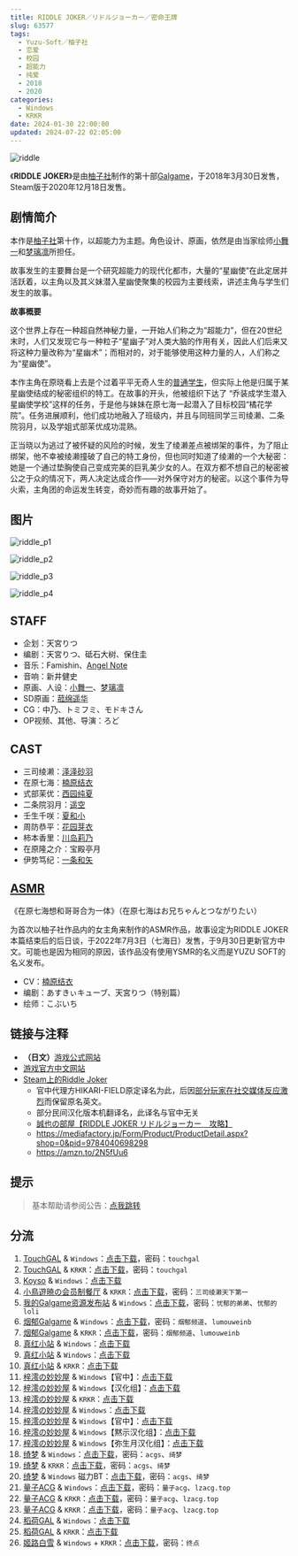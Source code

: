 ```yaml
---
title: RIDDLE JOKER／リドルジョーカー／密命王牌
slug: 63577
tags:
  - Yuzu-Soft／柚子社
  - 恋爱
  - 校园
  - 超能力
  - 纯爱
  - 2018
  - 2020
categories:
  - Windows
  - KRKR
date: 2024-01-30 22:00:00
updated: 2024-07-22 02:05:00
---
```


![riddle](https://r2.30hb.cn/vndb-img/riddle.webp)

《**RIDDLE JOKER**》是由[柚子社](https://zh.moegirl.org.cn/柚子社)制作的第十部[Galgame](https://zh.moegirl.org.cn/Galgame)，于2018年3月30日发售，Steam版于2020年12月18日发售。

<!--more-->

## 剧情简介

本作是[柚子社](https://zh.moegirl.org.cn/柚子社)第十作，以超能力为主题。角色设计、原画，依然是由当家绘师[小舞一](https://zh.moegirl.org.cn/小舞一)和[梦璃凛](https://zh.moegirl.org.cn/梦璃凛)所担任。

故事发生的主要舞台是一个研究超能力的现代化都市，大量的“星幽使”在此定居并活跃着，以主角以及其义妹潜入星幽使聚集的校园为主要线索，讲述主角与学生们发生的故事。

**故事概要**

这个世界上存在一种超自然神秘力量，一开始人们称之为“超能力”，但在20世纪末时，人们又发现它与一种粒子“星幽子”对人类大脑的作用有关，因此人们后来又将这种力量改称为“星幽术”；而相对的，对于能够使用这种力量的人，人们称之为“星幽使”。

本作主角在原晓看上去是个过着平平无奇人生的[普通学生](https://zh.moegirl.org.cn/日本普通高中生)，但实际上他是归属于某星幽使结成的秘密组织的特工。在故事的开头，他被组织下达了 “乔装成学生潜入星幽使学校”这样的任务，于是他与妹妹在原七海一起潜入了目标校园“橘花学院”。任务进展顺利，他们成功地融入了班级内，并且与同班同学三司绫濑、二条院羽月，以及学姐式部茉优成功混熟。

正当晓以为逃过了被怀疑的风险的时候，发生了绫濑差点被绑架的事件，为了阻止绑架，他不幸被绫濑撞破了自己的特工身份，但也同时知道了绫濑的一个大秘密：她是一个通过垫胸使自己变成完美的巨乳美少女的人。在双方都不想自己的秘密被公之于众的情况下，两人决定达成合作——对外保守对方的秘密。以这个事件为导火索，主角团的命运发生转变，奇妙而有趣的故事开始了。

## 图片

![riddle_p1](https://r2.30hb.cn/vndb-img/riddle_p1.webp)

![riddle_p2](https://r2.30hb.cn/vndb-img/riddle_p2.webp)

![riddle_p3](https://r2.30hb.cn/vndb-img/riddle_p3.webp)

![riddle_p4](https://r2.30hb.cn/vndb-img/riddle_p4.webp)

## STAFF

- 企划：天宮りつ
- 编剧：天宮りつ、砥石大树、保住圭
- 音乐：Famishin、[Angel Note](https://zh.moegirl.org.cn/index.php?title=Angel_Note&action=edit&redlink=1)
- 音响：新井健史
- 原画、人设：[小舞一](https://zh.moegirl.org.cn/小舞一)、[梦璃凛](https://zh.moegirl.org.cn/梦璃凛)
- SD原画：[菰绵遥华](https://zh.moegirl.org.cn/菰绵遥华)
- CG：中乃、トミフミ、モドキさん
- OP视频、其他、导演：ろど

## CAST

- 三司绫濑：[泽泽砂羽](https://zh.moegirl.org.cn/泽泽砂羽)
- 在原七海：[楠原结衣](https://zh.moegirl.org.cn/楠原结衣)
- 式部茉优：[西园纯夏](https://zh.moegirl.org.cn/index.php?title=西園純夏&action=edit&redlink=1)
- 二条院羽月：[遥空](https://zh.moegirl.org.cn/遥空)
- 壬生千咲：[夏和小](https://zh.moegirl.org.cn/夏和小)
- 周防恭平：[花园芽衣](https://zh.moegirl.org.cn/花园芽衣)
- 柿本香里：[川岛莉乃](https://zh.moegirl.org.cn/川岛莉乃)
- 在原隆之介：宝殿亭月
- 伊势笃纪：[一条和矢](https://zh.moegirl.org.cn/一条和矢)

## [ASMR](https://zh.moegirl.org.cn/ASMR)

《在原七海想和哥哥合为一体》（在原七海はお兄ちゃんとつながりたい）

为首次以柚子社作品内的女主角来制作的ASMR作品，故事设定为RIDDLE JOKER本篇结束后的后日谈，于2022年7月3日（七海日）发售，于9月30日更新官方中文。可能也是因为相同的原因，该作品没有使用YSMR的名义而是YUZU SOFT的名义发布。

- CV：[楠原结衣](https://zh.moegirl.org.cn/楠原结衣)
- 编剧：あすきぃキューブ、天宮りつ（特别篇）
- 绘师：こぶいち

## 链接与注释

- **（日文）**[游戏公式网站](http://www.yuzu-soft.com/products/riddle/index.html)
- [游戏官方中文网站](https://hikarifield.co.jp/riddle/)
- [Steam上的Riddle Joker](https://store.steampowered.com/app/1277930/Riddle_Joker/)
  - 官中代理方HIKARI-FIELD原定译名为此，后因[部分玩家在社交媒体反应激烈](https://t.bilibili.com/401419952866850397)而保留原名英文。
  - 部分民间汉化版本机翻译名，此译名与官中无关
  - [誠也の部屋【RIDDLE JOKER リドルジョーカー　攻略】](https://seiya-saiga.com/game/yuzu-soft/riddlejoker.html)
  - https://mediafactory.jp/Form/Product/ProductDetail.aspx?shop=0&pid=9784040698298
  - https://amzn.to/2N5fUu6

## 提示

> 基本帮助请参阅公告：[点我跳转](/)

## 分流

1. [TouchGAL](https://www.touchgal.us/) & `Windows`：[点击下载](https://pan.touchgal.net/s/x1rSO)，密码：`touchgal`
2. [TouchGAL](https://www.touchgal.us/) & `KRKR`：[点击下载](https://pan.touchgal.net/s/mlrUx)，密码：`touchgal`
3. [Koyso](https://koyso.com/) & `Windows`：[点击下载](https://koyso.com/game/879)
4. [小鳥遊暁の会员制餐厅](https://t-satoru.top/) & `KRKR`：[点击下载](https://pan.t-satoru.top/d/ode5/Galgames/%E3%80%90%E8%87%AA%E5%B0%81%E5%8C%85%E3%80%91%E5%8E%9F%E5%88%9B%E4%BD%9C%E5%93%81/RJ/v3_KR_%E5%AE%98%E4%B8%AD%E5%BC%A5%E7%94%9F%E6%9C%88%E4%BB%A5%E5%8F%8A%E5%9F%BA%E6%9C%AC%E6%B2%A1%E6%B3%95%E7%9C%8B%E7%9A%84%E9%BB%98%E7%A4%BA_RIDDLE_JOKER_od.rar)，密码：`三司绫濑天下第一`
5. [我的Galgame资源发布站](https://www.ttloli.com/) & `Windows`：[点击下载](https://www.ttloli.com/riddle-joker.html)，密码：`忧郁的弟弟`、`忧郁的loli`
6. [烟郁Galgame](https://yanyugal.top/) & `Windows`：[点击下载](https://yanyugal.top/d/disk1/%5B%E4%BC%9A%E7%A4%BE%5D%5B%E5%90%88%E9%9B%86%5DGalgame/%E6%9F%9A%E5%AD%90%E7%A4%BE/riddlejoker.zip)，密码：`烟郁频道`、`lumouweinb`
7. [烟郁Galgame](https://yanyugal.top/) & `KRKR`：[点击下载](https://yanyugal.top/d/disk1/%E5%B0%8F%E5%B0%8F%E7%9A%84%E5%88%86%E4%BA%AB%EF%BC%88PC%EF%BC%86%E5%AE%89%E5%8D%93%EF%BC%89/%E5%AE%89%E5%8D%93/krkr/%E6%9F%9A%E5%AD%90%E7%A4%BE/Riddle%20Joker.7z)，密码：`烟郁频道`、`lumouweinb`
8. [真红小站](https://www.shinnku.com/) & `Windows`：[点击下载](https://www.shinnku.com/api/download/zd/1001-1500/[180330][%E3%82%86%E3%81%9A%E3%82%BD%E3%83%95%E3%83%88]%20RIDDLE%20JOKER.rar)
9. [真红小站](https://www.shinnku.com/) & `Windows`：[点击下载](https://www.shinnku.com/api/download/0/win/RIDDLE%20JOKER.7z)
10. [真红小站](https://www.shinnku.com/) & `KRKR`：[点击下载](https://www.shinnku.com/api/download/0/krkr/Riddle%20Joker.7z)
11. [梓澪の妙妙屋](https://zi0.cc/) & `Windows`【官中】：[点击下载](https://zi0.cc/d/%60%E3%80%90%E5%90%88%E9%9B%86%E7%B3%BB%E5%88%97%E3%80%91/%E3%80%90PC%2BKR%E3%80%91YUZUSOFT%20SOUR%20%E6%9F%9A%E5%AD%90%E7%A4%BE%E5%90%88%E9%9B%86/PC/%E3%80%90%E5%AE%98%E4%B8%AD%E3%80%91RIDDLE%20JOKER.rar?sign=6G9LnFJoJjOigx3WZ0IpkcmCeTA1AY_G4tOFCrwaSzk=:0)
12. [梓澪の妙妙屋](https://zi0.cc/) & `Windows`【汉化组】：[点击下载](https://zi0.cc/d/%60%E3%80%90%E5%90%88%E9%9B%86%E7%B3%BB%E5%88%97%E3%80%91/%E3%80%90PC%2BKR%E3%80%91YUZUSOFT%20SOUR%20%E6%9F%9A%E5%AD%90%E7%A4%BE%E5%90%88%E9%9B%86/PC/%E3%80%90%E6%B1%89%E5%8C%96%E7%BB%84%E3%80%91RIDDLE%20JOKER.rar?sign=K50B4NZ8RgMu_gfnYsWnSLHgk9maZCEgE0gB0oSCai8=:0)
13. [梓澪の妙妙屋](https://zi0.cc/) & `KRKR`：[点击下载](https://zi0.cc/d/%60%E3%80%90%E5%90%88%E9%9B%86%E7%B3%BB%E5%88%97%E3%80%91/%E3%80%90PC%2BKR%E3%80%91YUZUSOFT%20SOUR%20%E6%9F%9A%E5%AD%90%E7%A4%BE%E5%90%88%E9%9B%86/KRKR/RIDDLE%20JOKER.rar?sign=uWCYW85o_3JM0T6LzyOx78oEiT_odpIWHM3f15uSNKg=:0)
14. [梓澪の妙妙屋](https://zi0.cc/) & `Windows`：[点击下载](https://zi0.cc/d/%60%E3%80%90%E5%90%88%E9%9B%86%E7%B3%BB%E5%88%97%E3%80%91/%E6%B1%89%E5%8C%96galgame%E4%BC%9A%E7%A4%BE%E5%90%88%E9%9B%86/%E6%B1%89%E5%8C%96%E4%BC%9A%E7%A4%BE%E5%90%88%E9%9B%86%E9%83%A8%E5%88%86%20part30/%E3%82%86%E3%81%9A%E3%82%BD%E3%83%95%E3%83%88/%E6%B1%89%E5%8C%96%E7%89%88/%5B180330%5D%5B%E3%82%86%E3%81%9A%E3%82%BD%E3%83%95%E3%83%88%5D%20RIDDLE%20JOKER.rar?sign=xqJF1hA9dxeiRXp-RArhGvZ1pHbSmEOrsJgxxBggx8g=:0)
15. [梓澪の妙妙屋](https://zi0.cc/) & `Windows`【官中】：[点击下载](https://zi0.cc/d/%60%E3%80%90%E5%90%88%E9%9B%86%E7%B3%BB%E5%88%97%E3%80%91/%E5%8D%97%2BGalGame%E6%B1%89%E5%8C%96%E5%8C%BA%E5%85%A8%E5%8C%BA%E8%B5%84%E6%BA%90%E5%A4%87%E4%BB%BD/2/28/%5B%E3%82%86%E3%81%9A%E3%82%BD%E3%83%95%E3%83%88%5D%20RIDDLE%20JOKER%20%20%E6%B1%89%E5%8C%96%E7%A1%AC%E7%9B%98%E7%89%88%5B%E9%BB%99%E7%A4%BA%E6%B1%89%E5%8C%96%E7%BB%84%5D.zip?sign=2NFCEHY2YInGdjGTurVHjl7VGLajNCjAvJ9Fme0tJ8A=:0)
16. [梓澪の妙妙屋](https://zi0.cc/) & `Windows`【黙示汉化组】：[点击下载](https://zi0.cc/d/%60%E3%80%90%E5%90%88%E9%9B%86%E7%B3%BB%E5%88%97%E3%80%91/%E5%8D%97%2BGalGame%E6%B1%89%E5%8C%96%E5%8C%BA%E5%85%A8%E5%8C%BA%E8%B5%84%E6%BA%90%E5%A4%87%E4%BB%BD/2/28/%5B%E3%82%86%E3%81%9A%E3%82%BD%E3%83%95%E3%83%88%5D%20RIDDLE%20JOKER%20%E6%9C%80%E7%BB%88%E7%89%88%E6%B1%89%E5%8C%96%E7%A1%AC%E7%9B%98%E7%89%88%5B%E5%BC%A5%E7%94%9F%E6%9C%88%E6%B1%89%E5%8C%96%E7%BB%84%5D.zip?sign=O91lmygwHdgWU3VWSJBpV9QFmClfRXMIVUyUUKP4gak=:0)
17. [梓澪の妙妙屋](https://zi0.cc/) & `Windows`【弥生月汉化组】：[点击下载](https://zi0.cc/d/%60%E3%80%90%E5%90%88%E9%9B%86%E7%B3%BB%E5%88%97%E3%80%91/%E5%8D%97%2BGalGame%E6%B1%89%E5%8C%96%E5%8C%BA%E5%85%A8%E5%8C%BA%E8%B5%84%E6%BA%90%E5%A4%87%E4%BB%BD/2/28/%5B%E3%82%86%E3%81%9A%E3%82%BD%E3%83%95%E3%83%88%5D%20RIDDLE%20JOKER%20%E6%B1%89%E5%8C%96%E7%A1%AC%E7%9B%98%E7%89%88%5B%E5%AE%98%E6%96%B9%E4%B8%AD%E6%96%87%5D.zip?sign=DB_iXhj-oWm279W8rVkAIktyW4e3Ndj9Qb2dz3YahSk=:0)
18. [绮梦](https://acgs.one/) & `Windows`：[点击下载](https://game.acgs.one/directlink/1/RIDDLE_JOKER/%E3%80%90PC%E3%80%91Riddle_Joker.zip)，密码：`acgs`、`绮梦`
19. [绮梦](https://acgs.one/) & `KRKR`：[点击下载](https://game.acgs.one/directlink/1/RIDDLE_JOKER/%E3%80%90KRKR%E3%80%91Riddle_Joker.rar)，密码：`acgs`、`绮梦`
20. [绮梦](https://acgs.one/) & `Windows` 磁力BT：[点击下载](magnet:?xt=urn:btih:6e484337b09d5d0afd12f13bec7f09a467475a60&dn=RIDDLE%5FJOKER&tr=http%3A%2F%2F1337.abcvg.info%3A80%2Fannounce&tr=http%3A%2F%2Fbvarf.tracker.sh%3A2086%2Fannounce&tr=http%3A%2F%2Fbt.okmp3.ru%3A2710%2Fannounce&tr=http%3A%2F%2Fopen.tracker.ink%3A6969%2Fannounce&tr=http%3A%2F%2Fshare.camoe.cn%3A8080%2Fannounce&tr=http%3A%2F%2Ftracker.skyts.net%3A6969%2Fannounce&tr=http%3A%2F%2Ftracker.files.fm%3A6969%2Fannounce&tr=http%3A%2F%2Ftracker.bt4g.com%3A2095%2Fannounce)，密码：`acgs`、`绮梦`
21. [量子ACG](https://lzacg.org/) & `Windows`：[点击下载](https://lzacg.org/938)，密码：`量子acg`、`lzacg.top`
22. [量子ACG](https://lzacg.org/) & `KRKR`：[点击下载](https://lzacg.org/949)，密码：`量子acg`、`lzacg.top`
23. [量子ACG](https://lzacg.org/) & `KRKR`：[点击下载](https://lzacg.org/2094)，密码：`量子acg`、`lzacg.top`
24. [稻荷GAL](https://inarigal.com/) & `Windows`：[点击下载](https://inarigal.com/detail/110)
25. [稻荷GAL](https://inarigal.com/) & `KRKR`：[点击下载](https://inarigal.com/detail/574)
26. [姬路白雪](https://pan.jlbx.xyz/) & `Windows` + `KRKR`：[点击下载](https://pan.jlbx.xyz/?s=riddle)，密码：`终点`
